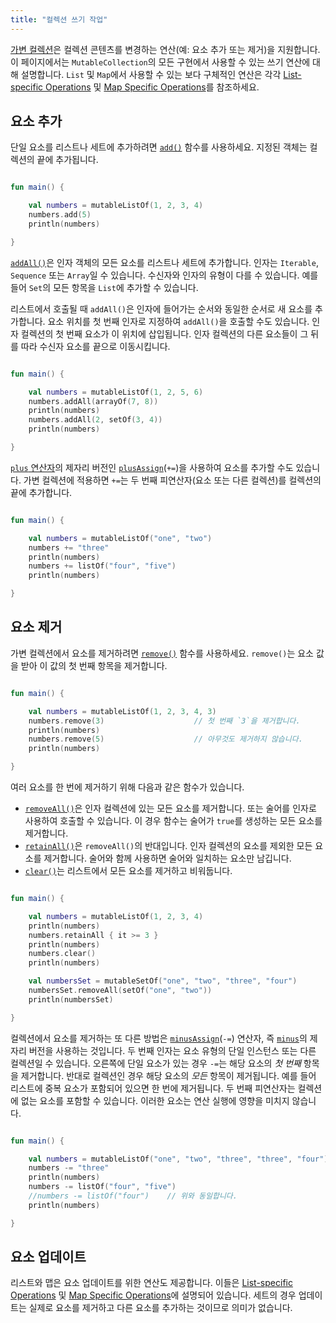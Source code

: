 ```yaml
---
title: "컬렉션 쓰기 작업"
---
```

[가변 컬렉션](collections-overview#collection-types)은 컬렉션 콘텐츠를 변경하는 연산(예: 요소 추가 또는 제거)을 지원합니다.
이 페이지에서는 `MutableCollection`의 모든 구현에서 사용할 수 있는 쓰기 연산에 대해 설명합니다.
`List` 및 `Map`에서 사용할 수 있는 보다 구체적인 연산은 각각 [List-specific Operations](list-operations) 및 [Map Specific Operations](map-operations)를 참조하세요.

## 요소 추가

단일 요소를 리스트나 세트에 추가하려면 [`add()`](https://kotlinlang.org/api/latest/jvm/stdlib/kotlin.collections/-mutable-list/add.html) 함수를 사용하세요. 지정된 객체는 컬렉션의 끝에 추가됩니다.

```kotlin

fun main() {

    val numbers = mutableListOf(1, 2, 3, 4)
    numbers.add(5)
    println(numbers)

}
```

[`addAll()`](https://kotlinlang.org/api/latest/jvm/stdlib/kotlin.collections/add-all.html)은 인자 객체의 모든 요소를 리스트나 세트에 추가합니다. 인자는 `Iterable`, `Sequence` 또는 `Array`일 수 있습니다.
수신자와 인자의 유형이 다를 수 있습니다. 예를 들어 `Set`의 모든 항목을 `List`에 추가할 수 있습니다.

리스트에서 호출될 때 `addAll()`은 인자에 들어가는 순서와 동일한 순서로 새 요소를 추가합니다.
요소 위치를 첫 번째 인자로 지정하여 `addAll()`을 호출할 수도 있습니다.
인자 컬렉션의 첫 번째 요소가 이 위치에 삽입됩니다.
인자 컬렉션의 다른 요소들이 그 뒤를 따라 수신자 요소를 끝으로 이동시킵니다.

```kotlin

fun main() {

    val numbers = mutableListOf(1, 2, 5, 6)
    numbers.addAll(arrayOf(7, 8))
    println(numbers)
    numbers.addAll(2, setOf(3, 4))
    println(numbers)

}
```

[`plus` 연산자](collection-plus-minus)의 제자리 버전인 [`plusAssign`](https://kotlinlang.org/api/latest/jvm/stdlib/kotlin.collections/plus-assign.html)(`+=`)을 사용하여 요소를 추가할 수도 있습니다.
가변 컬렉션에 적용하면 `+=`는 두 번째 피연산자(요소 또는 다른 컬렉션)를 컬렉션의 끝에 추가합니다.

```kotlin

fun main() {

    val numbers = mutableListOf("one", "two")
    numbers += "three"
    println(numbers)
    numbers += listOf("four", "five")    
    println(numbers)

}
```

## 요소 제거

가변 컬렉션에서 요소를 제거하려면 [`remove()`](https://kotlinlang.org/api/latest/jvm/stdlib/kotlin.collections/remove.html) 함수를 사용하세요.
`remove()`는 요소 값을 받아 이 값의 첫 번째 항목을 제거합니다.

```kotlin

fun main() {

    val numbers = mutableListOf(1, 2, 3, 4, 3)
    numbers.remove(3)                    // 첫 번째 `3`을 제거합니다.
    println(numbers)
    numbers.remove(5)                    // 아무것도 제거하지 않습니다.
    println(numbers)

}
```

여러 요소를 한 번에 제거하기 위해 다음과 같은 함수가 있습니다.

* [`removeAll()`](https://kotlinlang.org/api/latest/jvm/stdlib/kotlin.collections/remove-all.html)은 인자 컬렉션에 있는 모든 요소를 제거합니다.
   또는 술어를 인자로 사용하여 호출할 수 있습니다. 이 경우 함수는 술어가 `true`를 생성하는 모든 요소를 제거합니다.
* [`retainAll()`](https://kotlinlang.org/api/latest/jvm/stdlib/kotlin.collections/retain-all.html)은 `removeAll()`의 반대입니다. 인자 컬렉션의 요소를 제외한 모든 요소를 제거합니다.
   술어와 함께 사용하면 술어와 일치하는 요소만 남깁니다.
* [`clear()`](https://kotlinlang.org/api/latest/jvm/stdlib/kotlin.collections/-mutable-list/clear.html)는 리스트에서 모든 요소를 제거하고 비워둡니다.

```kotlin

fun main() {

    val numbers = mutableListOf(1, 2, 3, 4)
    println(numbers)
    numbers.retainAll { it >= 3 }
    println(numbers)
    numbers.clear()
    println(numbers)

    val numbersSet = mutableSetOf("one", "two", "three", "four")
    numbersSet.removeAll(setOf("one", "two"))
    println(numbersSet)

}
```

컬렉션에서 요소를 제거하는 또 다른 방법은 [`minusAssign`](https://kotlinlang.org/api/latest/jvm/stdlib/kotlin.collections/minus-assign.html)(`-=`) 연산자, 즉 [`minus`](collection-plus-minus)의 제자리 버전을 사용하는 것입니다.
두 번째 인자는 요소 유형의 단일 인스턴스 또는 다른 컬렉션일 수 있습니다.
오른쪽에 단일 요소가 있는 경우 `-=`는 해당 요소의 _첫 번째_ 항목을 제거합니다.
반대로 컬렉션인 경우 해당 요소의 _모든_ 항목이 제거됩니다.
예를 들어 리스트에 중복 요소가 포함되어 있으면 한 번에 제거됩니다.
두 번째 피연산자는 컬렉션에 없는 요소를 포함할 수 있습니다. 이러한 요소는 연산 실행에 영향을 미치지 않습니다.

```kotlin

fun main() {

    val numbers = mutableListOf("one", "two", "three", "three", "four")
    numbers -= "three"
    println(numbers)
    numbers -= listOf("four", "five")    
    //numbers -= listOf("four")    // 위와 동일합니다.
    println(numbers)    

}
```

## 요소 업데이트

리스트와 맵은 요소 업데이트를 위한 연산도 제공합니다.
이들은 [List-specific Operations](list-operations) 및 [Map Specific Operations](map-operations)에 설명되어 있습니다.
세트의 경우 업데이트는 실제로 요소를 제거하고 다른 요소를 추가하는 것이므로 의미가 없습니다.